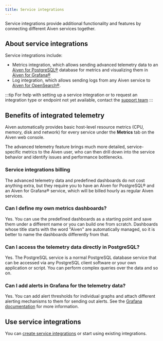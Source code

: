 ```yaml
---
title: Service integrations
---
```


Service integrations provide additional functionality and features by connecting different Aiven services together.

## About service integrations

Service integrations include:

- Metrics integration, which allows sending advanced telemetry data to an
  [Aiven for PostgreSQL®](https://aiven.io/postgresql) database for metrics and
  visualizing them in [Aiven for Grafana®](https://aiven.io/grafana)
- Log integration, which allows sending logs from any Aiven service to
  [Aiven for OpenSearch®](https://aiven.io/opensearch).

:::tip
For help with setting up a service integration or to request an integration type or
endpoint not yet available, contact the [support team](mailto:support@aiven.io)
:::

## Benefits of integrated telemetry

Aiven automatically provides basic host-level resource metrics (CPU,
memory, disk and network) for every service under the **Metrics** tab on
the Aiven web console.

The advanced telemetry feature brings much more detailed,
service-specific metrics to the Aiven user, who can then drill down into
the service behavior and identify issues and performance bottlenecks.

### Service integrations billing

The advanced telemetry data and predefined dashboards do not cost
anything extra, but they require you to have an Aiven for PostgreSQL®
and an Aiven for Grafana® service, which will be billed hourly as
regular Aiven services.

### Can I define my own metrics dashboards?

Yes. You can use the predefined dashboards as a starting point and save
them under a different name or you can build one from scratch.
Dashboards whose title starts with the word \"Aiven\" are automatically
managed, so it is better to name the dashboards differently from that.

### Can I access the telemetry data directly in PostgreSQL?

Yes. The PostgreSQL service is a normal PostgreSQL database service that
can be accessed via any PostgreSQL client software or your own
application or script. You can perform complex queries over the data and
so on.

### Can I add alerts in Grafana for the telemetry data?

Yes. You can add alert thresholds for individual graphs and attach
different alerting mechanisms to them for sending out alerts.
See the [Grafana documentation](/docs/products/grafana) for more information.

## Use service integrations

You can [create service integrations](/docs/platform/howto/create-service-integration) or
start using existing integrations.
